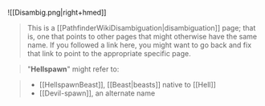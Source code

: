 ![[Disambig.png|right+hmed]] 



> This is a [[PathfinderWikiDisambiguation|disambiguation]] page; that is, one that points to other pages that might otherwise have the same name. If you followed a link here, you might want to go back and fix that link to point to the appropriate specific page.


> "**Hellspawn**" might refer to:

> - [[HellspawnBeast]], [[Beast|beasts]] native to [[Hell]]
> - [[Devil-spawn]], an alternate name




